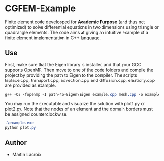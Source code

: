 # CGFEM-Example

Finite element code developped for **Academic Purpose** (and thus not optimized) to solve differential equations in two dimensions using triangle or quadrangle elements. The code aims at giving an intuitive example of a finite element implementation in C++ language.

## Use

First, make sure that the Eigen library is installed and that your GCC supports OpenMP. Then move to one of the code folders and compile the project by providing the path to Eigen to the compiler. The scripts laplace.cpp, transport.cpp, advection.cpp and diffusion.cpp, elasticity.cpp are provided as example.
```css
g++ -O2 -fopenmp -I path-to-Eigen\Eigen example.cpp mesh.cpp -o example.exe
```
You may run the executable and visualize the solution with plot1.py or plot2.py. Note that the nodes of an element and the domain borders must be assigned counterclockwise.
```css
.\example.exe
python plot.py
```

## Author

* Martin Lacroix
